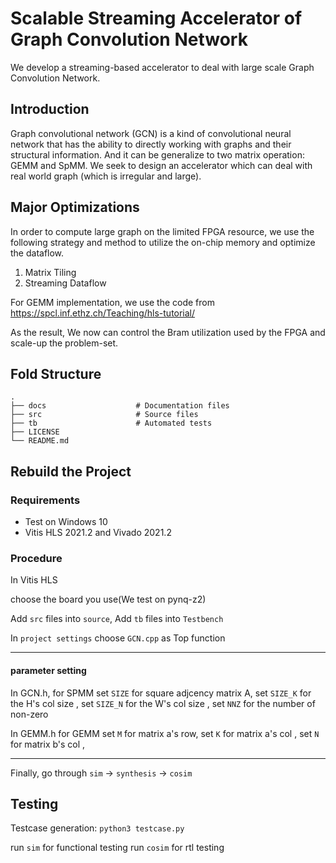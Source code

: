 # Scalable Streaming Accelerator of Graph Convolution Network 
We develop a streaming-based accelerator to deal with large scale Graph Convolution Network.

## Introduction

Graph convolutional network (GCN) is a kind of convolutional neural network that has the ability to directly working with graphs and their structural information.
And it can be generalize to two matrix operation: GEMM and SpMM. We seek to design an accelerator which can deal with real world graph (which is irregular and large).

## Major Optimizations
In order to compute large graph on the limited FPGA resource, we use the following strategy and method to utilize the on-chip memory and optimize the dataflow.
1. Matrix Tiling
2. Streaming Dataflow

For GEMM implementation, we use the code from https://spcl.inf.ethz.ch/Teaching/hls-tutorial/

As the result, We now can control the Bram utilization used by the FPGA and scale-up the problem-set.


##  Fold Structure

    .
    ├── docs                    # Documentation files 
    ├── src                     # Source files 
    ├── tb                      # Automated tests 
    ├── LICENSE
    └── README.md

## Rebuild the Project

### Requirements
* Test on Windows 10
* Vitis HLS 2021.2 and Vivado 2021.2

### Procedure
In Vitis HLS

choose the board you use(We test on pynq-z2)

Add `src` files into `source`, 
Add `tb` files into `Testbench`

In `project settings`
choose `GCN.cpp` as Top function

---

#### parameter setting
In GCN.h, for SPMM
set `SIZE` for square adjcency matrix A,
set `SIZE_K` for the H's col size ,
set `SIZE_N` for the W's col size ,
set `NNZ` for the number of non-zero  

In GEMM.h for GEMM
set `M` for matrix a's row,
set `K` for matrix a's col ,
set `N` for matrix b's col ,

---

Finally, go through `sim` -> `synthesis` -> `cosim`

## Testing

Testcase generation:
`python3 testcase.py`

run `sim` for functional testing
run `cosim` for rtl testing
